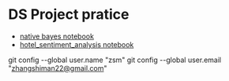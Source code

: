 # DS Project pratice

- [native bayes notebook](./naive_bayes.ipynb)
- [hotel_sentiment_analysis notebook](./hotel_sentiment_analysis.ipynb)

git config --global user.name "zsm"
git config --global user.email "zhangshiman22@gmail.com"